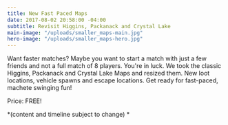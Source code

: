 ```yaml
---
title: New Fast Paced Maps
date: 2017-08-02 20:58:00 -04:00
subtitle: Revisit Higgins, Packanack and Crystal Lake
main-image: "/uploads/smaller_maps-main.jpg"
hero-image: "/uploads/smaller_maps-hero.jpg"
---
```


Want faster matches? Maybe you want to start a match with just a few friends and not a full match of 8 players. You're in luck. We took the classic Higgins, Packanack and Crystal Lake Maps and resized them. New loot locations, vehicle spawns and escape locations. Get ready for fast-paced, machete swinging fun! 

Price: FREE!


*(content and timeline subject to change) * 